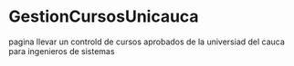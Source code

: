 # GestionCursosUnicauca
pagina llevar un controld de cursos aprobados de la universiad del cauca para ingenieros de sistemas
